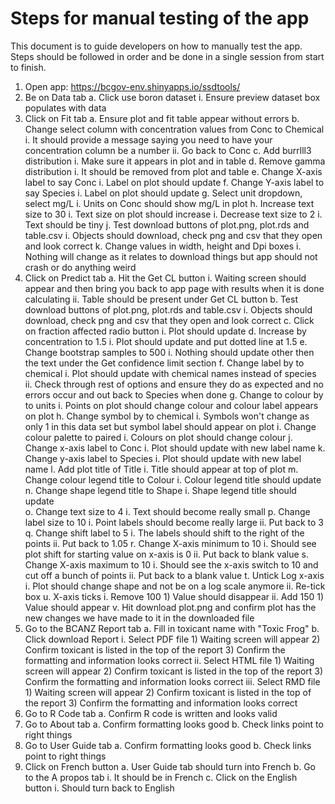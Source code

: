 # Steps for manual testing of the app

This document is to guide developers on how to manually test the app.
Steps should be followed in order and be done in a single session from start to finish.

1. Open app: https://bcgov-env.shinyapps.io/ssdtools/
2. Be on Data tab
	a. Click use boron dataset 
		i. Ensure preview dataset box populates with data
3. Click on Fit tab
	a. Ensure plot and fit table appear without errors
	b. Change select column with concentration values from Conc to Chemical
		i. It should provide a message saying you need to have your concentration column be a number 
		ii. Go back to Conc
	c. Add burrlll3 distribution
		i. Make sure it appears in plot and in table
	d. Remove gamma distribution 
		i. It should be removed from plot and table
	e. Change X-axis label to say Conc
		i. Label on plot should update
	f. Change Y-axis label to say Species 
		i. Label on plot should update
	g. Select unit dropdown, select mg/L
		i. Units on Conc should show mg/L in plot
	h. Increase text size to 30
		i. Text size on plot should increase
	i. Decrease text size to 2
		i. Text should be tiny 
	j. Test download buttons of plot.png, plot.rds and table.csv
		i. Objects should download, check png and csv that they open and look correct 
	k. Change values in width, height and Dpi boxes
		i. Nothing will change as it relates to download things but app should not crash or do anything weird 
4. Click on Predict tab
	a. Hit the Get CL button 
		i. Waiting screen should appear and then bring you back to app page with results when it is done calculating 
		ii. Table should be present under Get CL button 
	b. Test download buttons of plot.png, plot.rds and table.csv 
		i. Objects should download, check png and csv that they open and look correct 
	c. Click on fraction affected radio button
		i. Plot should update
	d. Increase by concentration to 1.5
		i. Plot should update and put dotted line at 1.5
	e. Change bootstrap samples to 500
		i. Nothing should update other then the text under the Get confidence limit section
	f. Change label by to chemical 
		i. Plot should update with chemical names instead of species 
		ii. Check through rest of options and ensure they do as expected and no errors occur and out back to Species when done 
	g. Change to colour by to units
		i. Points on plot should change colour and colour label appears on plot
	h. Change symbol by to chemical
		i. Symbols won't change as only 1 in this data set but symbol label should appear on plot
	i. Change colour palette to paired 
		i. Colours on plot should change colour
	j. Change x-axis label to Conc
		i. Plot should update with new label name
	k. Change y-axis label to Species 
		i. Plot should update with new label name 
	l. Add plot title of Title 
		i. Title should appear at top of plot
	m. Change colour legend title to Colour
		i. Colour legend title should update
	n. Change shape legend title to Shape
		i. Shape legend title should update  
	o. Change text size to 4
		i. Text should become really small 
	p. Change label size to 10
		i. Point labels should become really large 
		ii. Put back to 3
	q. Change shift label to 5
		i. The labels should shift to the right of the points
		ii. Put back to 1.05
	r. Change X-axis minimum to 10
		i. Should see plot shift for starting value on x-axis is 0
		ii. Put back to blank value
	s. Change X-axis maximum to 10
		i. Should see the x-axis switch to 10 and cut off a bunch of points
		ii. Put back to a blank value
	t. Untick Log x-axis
		i. Plot should change shape and not be on a log scale anymore
		ii. Re-tick box
	u. X-axis ticks
		i. Remove 100
			1) Value should disappear
		ii. Add 150
			1) Value should appear
	v. Hit download plot.png and confirm plot has the new changes we have made to it in the downloaded file
5. Go to the BCANZ Report tab
	a. Fill in toxicant name with "Toxic Frog"
	b. Click download Report
		i. Select PDF file
			1) Waiting screen will appear
			2) Confirm toxicant is listed in the top of the report
			3) Confirm the formatting and information looks correct
		ii. Select HTML file
			1) Waiting screen will appear
			2) Confirm toxicant is listed in the top of the report
			3) Confirm the formatting and information looks correct
		iii. Select RMD file
			1) Waiting screen will appear 
			2) Confirm toxicant is listed in the top of the report
			3) Confirm the formatting and information looks correct
6. Go to R Code tab
	a. Confirm R code is written and looks valid
7. Go to About tab
	a. Confirm formatting looks good
	b. Check links point to right things 
8. Go to User Guide tab
	a. Confirm formatting looks good
	b. Check links point to right things 
9. Click on French button
	a. User Guide tab should turn into French
	b. Go to the A propos tab 
		i. It should be in French
	c. Click on the English button
		i. Should turn back to English 
